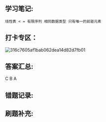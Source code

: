 ## 学习笔记:
```
线性表 < = 有限序列 相同数据类型 只有唯一的前驱元素
```



## 打卡专区：
![316c7605af1bab062dea14d82d7fb01](https://user-images.githubusercontent.com/68007558/182378293-5d7b6e7a-58d5-4c3e-a808-004cae25481a.jpg)


## 答案汇总: 
C B A

## 错题记录:


## 刷题补充:
